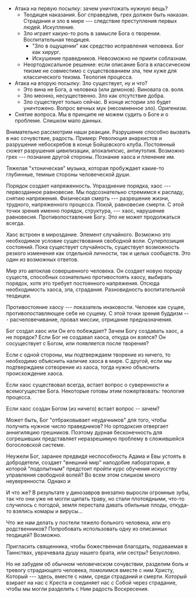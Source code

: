 
* Атака на первую посылку: зачем уничтожать нужную вещь?
    * Теодицея наказания. Бог справедлив, грех должен быть наказан. Страдания и зло в мире --- следствие преступления первых людей. Искупление.
    * Зло играет какую-то роль в замысле Бога о творении. Воспитательная теодицея.
        - "Зло в ощущении" как средство исправления человека. Бог как хирург.
        - Искушение праведников. Невозможно не приити соблазнам.
    * Неортодоксальное решение: если описание Бога в классическом теизме не совместимо с существованием зла, тем хуже для классического теизма. Теология процесса. 
* Атака на вторую посылку: Зло существует, ну и что? 
    * Это вина не Бога, а человека (или демонов). Виновата св. воля.
    * Зло меонно, несущественно. Зло как отсутствие добра.
    * Зло существует только сейчас. В конце истории зло будет уничтожено. Вопрос вечных мук (несомненное зло). Оригенизм.
* Снятие вопроса. Мы в принципе не можем судить о Боге и о проблеме. Слишком мало данных.

Внимательно рассмотрим наши реакции. Разрушение способно вызвать в нас сочувствие, радость. Пример:  Революция анархистов и разрушение небоскребов в конце Бойцовского клуба. Постоянный сюжет разрушения цивилизации, апокалипсис, антиутопия. Возможно грех --- познание другой стороны. Познание хаоса и пленение им.

Тяжелая "хтоническая" музыка, которая пробуждает какие-то глубинные, темные стороны человеческой души. 

Порядок создает напряженность. Упразднение порядка, хаос --- первозданное равновесие. Мы подсознательно стремимся к распаду, снятию напряжения. Физическая смерть --- разрешение жизни, трудного, напряженного процесса. Покой, равновесие смерти. С этой точки зрения именно порядок, структура, --- хаос, нарушение равновесия. Противопоставление Богу. Это не может продолжаться всегда.

Хаос встроен в мироздание. Элемент случайного. Возможно это необходимое условие существования свободной воли. Суперпозиция состояний. Пока существует случайность, существует возможность резкого изменения как отдельной личности, так и целых сообществ. Это один из возможных ответов. 

Мир это автоклав совершенного человека. Он создает новую породу существ, способных сознательно противостоять хаосу, выбирать порядок, хотя это требует постоянного напряжения. Отсюда необходимость хаоса, зла, страдания. Разновидность воспитательной теодицеи.

Противостояние хаосу --- показатель инаковости. Человек как сущее, противопоставляющее себя не сущему. С этой точки зрения буддизм --- расчеловечивание, провал миссии, отрицание предназначения.


Бог создал хаос или Он его побеждает?
Зачем Богу создавать хаос, а не порядок? Если Бог не создавал хаоса, откуда он взялся? Он сосуществует с Богом, или появляется после творения?

Если с одной стороны, мы подтверждаем творение из ничего, то необходимо объяснить наличие хаоса в мире. С другой, если мы подтверждаем сотворение из хаоса, тогда нужно объяснить происхождение хаоса.

Если хаос существовал всегда, встает вопрос о суверенности и всемогуществе Бога.
Некоторые готовы этим пожертвовать: теология процесса.

Если хаос создан Богом (из ничего) встает вопрос -- зачем?



<!--
### Классификация **проблем**, связанных со злом.

Логическую формулировку мы уже вкратце рассмотрели. 

**Практическая** форма связана с вопросом выживания (еда, вода, отдых)

**Экзистенциальная.** Есть ли смысл в существовании, связанном со страданиями и смертью?

**Духовная.** Мы постоянно сталкиваемся с желаниями, которые не считаем нравственно правильными (страсти). Борьба с этими побуждениями. 

Эти разновидности формулировок проблемы касается и верующих, и неверующих людей. 

**Пастырская.** Люди обращаются к священнику в самых тяжелых жизненных обстоятельствах. Краткая теодицея, утешение.
-->

Может быть, Бог "отбраковывает неудачников" для того, чтобы получить нужное число праведников? Но ортодоксия отвергает аннигиляцию грешников. Поэтому дурная бесконечность для согрешивших представляет неразрешимую проблему в сложившейся богословской системе. 

Неужели Бог, заранее предвидя неспособность Адама и Евы устоять в добродетели, создает "внешний мир" наподобие лаборатории, в которой "подопытным" предстоит пройти курс обучения искусству управления свободной волей? Во всем этом слишком много неуверенности. Однако и

И что же? В результате у динозавров внезапно выросли огромные зубы, так что они уже не могли щипать траву, но стали плотоядными, что-то случилось с погодой, земля перестала давать обильные плоды, откуда-то взялись комары и вирусы...

<!--

Приобщение к Кресту Христа через страдания является еще одной темой, которая явно заслуживает нашего пристального внимания. И вопрос этот непростой. Что стало с душами еврейских детей, которых нацисты замучали и сожгли в Аушвице? Бог отправил их в Ад, потому что они не были крещены? Что имел в виду Христос, сказав "всех привлеку к Себе"? В Писании есть места, указывающие на тайну посмертной участи человека. Например, о сошествии во Ад Христа и проповеди допотопному человечеству...

Вспомним пророка:
Он был мучим за беззакония и наши... Наказание мира нашего на Нем, раной Его мы все исцелились.
-->


Что же нам делать у постели тяжело больного человека, или его родственников? Попробовать использовать одну из описанных теодицей? Возможно. 

Пригласить священника, чтобы божественная благодать, подаваемая в Таинствах, уврачевала душу нашего брата, или сестры? Безусловно.

Но не забудем об обычном человеческом сочувствии, разделим боль и тревогу страдающего человека, помолимся вместе с ним Христу, Который --- здесь, вместе с нами, среди страданий и смерти. Который взирает на нас с Креста и соединяет нас с Собой через страдание, чтобы мы могли разделить с Ним радость Воскресения.


<!--
Но правильно ли мы говорим о смерти, рассматривая ее как однозначное понятие? Вполне вероятно, грехопадение состояло в том, что распад и тление были перенесены человеком из материального мира в духовный, в сферу нравственности ("духовная смерть"). -->


